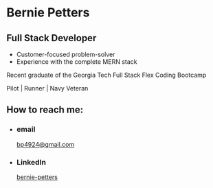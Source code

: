 # Bernie Petters

## Full Stack Developer

  - Customer-focused problem-solver
  - Experience with the complete MERN stack
  
Recent graduate of the Georgia Tech Full Stack Flex Coding Bootcamp

Pilot | Runner | Navy Veteran



## How to reach me: 

- ### email
  <a href="mailTo: bp4924@gmail.com?subject=Hello!" alt="" >bp4924@gmail.com</a>

- ### LinkedIn
  [bernie-petters](https://linkedin.com/in/bernie-petters)
  

